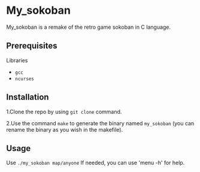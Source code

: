# My_sokoban

My_sokoban is a remake of the retro game sokoban in C language.
## Prerequisites
Libraries
 - `gcc`
 - `ncurses`
## Installation
   1.Clone the repo by using `git clone` command.

2.Use the command `make` to generate the binary named `my_sokoban` (you can rename the binary as you wish in the makefile).
## Usage
   Use `./my_sokoban map/anyone`  If needed, you can use 'menu -h' for help.


